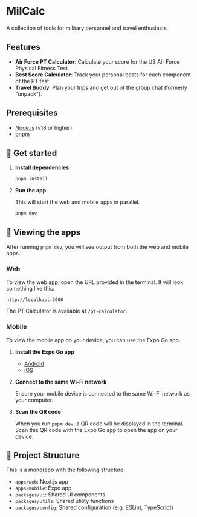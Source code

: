 # MilCalc

A collection of tools for military personnel and travel enthusiasts.

## Features

- **Air Force PT Calculator**: Calculate your score for the US Air Force Physical Fitness Test.
- **Best Score Calculator**: Track your personal bests for each component of the PT test.
- **Travel Buddy**: Plan your trips and get out of the group chat (formerly "unpack").

## Prerequisites

- [Node.js](https://nodejs.org/en/) (v18 or higher)
- [pnpm](https://pnpm.io/)

## 🚀 Get started

1. **Install dependencies**

   ```bash
   pnpm install
   ```

2. **Run the app**

   This will start the web and mobile apps in parallel.

   ```bash
   pnpm dev
   ```

## 👀 Viewing the apps

After running `pnpm dev`, you will see output from both the web and mobile apps.

### Web

To view the web app, open the URL provided in the terminal. It will look something like this:

```
http://localhost:3000
```

The PT Calculator is available at `/pt-calculator`.

### Mobile

To view the mobile app on your device, you can use the Expo Go app.

1. **Install the Expo Go app**

   - [Android](https://play.google.com/store/apps/details?id=host.exp.exponent)
   - [iOS](https://apps.apple.com/us/app/expo-go/id982107779)

2. **Connect to the same Wi-Fi network**

   Ensure your mobile device is connected to the same Wi-Fi network as your computer.

3. **Scan the QR code**

   When you run `pnpm dev`, a QR code will be displayed in the terminal. Scan this QR code with the Expo Go app to open the app on your device.

## 📂 Project Structure

This is a monorepo with the following structure:

- `apps/web`: Next.js app
- `apps/mobile`: Expo app
- `packages/ui`: Shared UI components
- `packages/utils`: Shared utility functions
- `packages/config`: Shared configuration (e.g. ESLint, TypeScript)